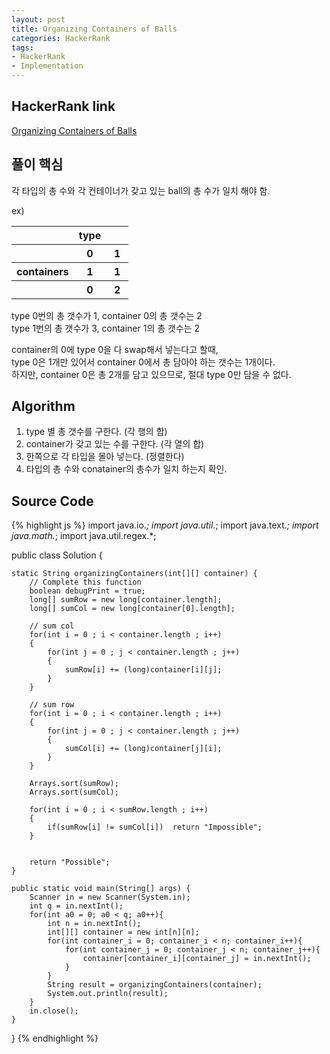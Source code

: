 ```yaml
---
layout: post
title: Organizing Containers of Balls
categories: HackerRank
tags:
- HackerRank
- Implementation
---
```


## **HackerRank link**
[Organizing Containers of Balls](https://www.hackerrank.com/challenges/organizing-containers-of-balls/problem)


## **풀이 핵심** 
각 타입의 총 수와 각 컨테이너가 갖고 있는 ball의 총 수가 일치 해야 함.

ex)  
<table>
 <tr>
  <th width="20px"></th>  <th width="20px">type</th>  <th width="20px"></th>
 </tr>
 <tr>
  <th width="20px"></th>   <th width="20px">0</th>  <th width="20px">1</th>
 </tr>
 <tr>
  <th>containers</th>  <th>1</th>  <th>1</th>
 </tr>
 <tr>
  <th></th>  <th>0</th>   <th>2</th>
 </tr>
</table>
 
type 0번의 총 갯수가 1, container 0의 총 갯수는 2  
type 1번의 총 갯수가 3, container 1의 총 갯수는 2  

container의 0에 type 0을 다 swap해서 넣는다고 할때,  
type 0은 1개만 있어서 container 0에서 총 담아야 하는 갯수는 1개이다.  
하지만, container 0은 총 2개를 담고 있으므로, 절대 type 0만 담을 수 없다.  

## **Algorithm**
1. type 별 총 갯수를 구한다. (각 행의 합)
2. container가 갖고 있는 수를 구한다. (각 열의 합)
3. 한쪽으로 각 타입을 몰아 넣는다. (정렬한다)
4. 타입의 총 수와 conatainer의 총수가 일치 하는지 확인.

## **Source Code**
{% highlight js %}
import java.io.*;
import java.util.*;
import java.text.*;
import java.math.*;
import java.util.regex.*;

public class Solution {

    static String organizingContainers(int[][] container) {
        // Complete this function
        boolean debugPrint = true;
        long[] sumRow = new long[container.length];
        long[] sumCol = new long[container[0].length];
       
        // sum col
        for(int i = 0 ; i < container.length ; i++)
        {
            for(int j = 0 ; j < container.length ; j++)
            {
                sumRow[i] += (long)container[i][j];
            }
        }
        
        // sum row
        for(int i = 0 ; i < container.length ; i++)
        {
            for(int j = 0 ; j < container.length ; j++)
            {
                sumCol[i] += (long)container[j][i];
            }
        }
        
        Arrays.sort(sumRow);
        Arrays.sort(sumCol);
        
        for(int i = 0 ; i < sumRow.length ; i++)
        {
            if(sumRow[i] != sumCol[i])  return "Impossible";    
        }
        
        
        return "Possible";
    }

    public static void main(String[] args) {
        Scanner in = new Scanner(System.in);
        int q = in.nextInt();
        for(int a0 = 0; a0 < q; a0++){
            int n = in.nextInt();
            int[][] container = new int[n][n];
            for(int container_i = 0; container_i < n; container_i++){
                for(int container_j = 0; container_j < n; container_j++){
                    container[container_i][container_j] = in.nextInt();
                }
            }
            String result = organizingContainers(container);
            System.out.println(result);
        }
        in.close();
    }
}
{% endhighlight %}

